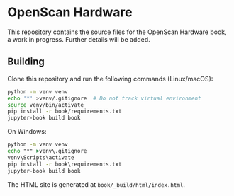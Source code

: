 <!--
This file is part of OpenScan-Hardware
Copyright 2023 OpenScan Contributors
SPDX-License-Identifier: CC-BY-SA-4.0
-->

# OpenScan Hardware

This repository contains the source files for the OpenScan Hardware book, a
work in progress. Further details will be added.

## Building

Clone this repository and run the following commands (Linux/macOS):

```sh
python -m venv venv
echo '*' >venv/.gitignore  # Do not track virtual environment
source venv/bin/activate
pip install -r book/requirements.txt
jupyter-book build book
```

On Windows:

```cmd
python -m venv venv
echo "*" >venv\.gitignore
venv\Scripts\activate
pip install -r book\requirements.txt
jupyter-book build book
```

The HTML site is generated at `book/_build/html/index.html`.
